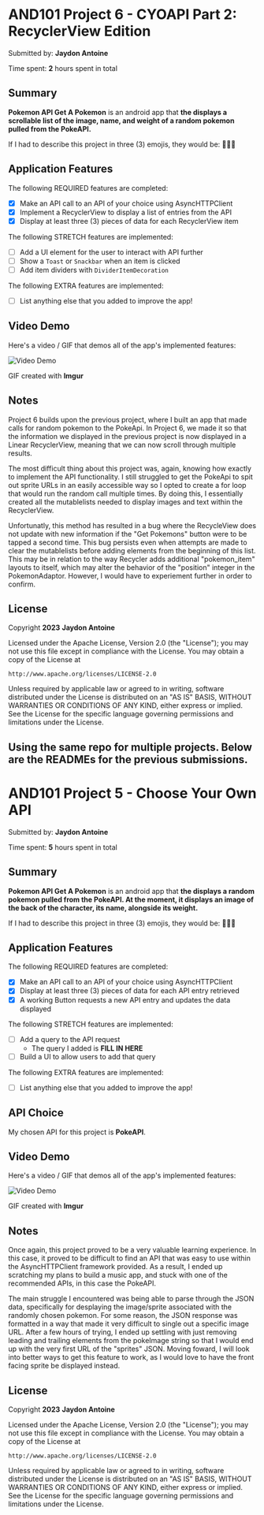 <!-- (This is a comment) INSTRUCTIONS: Go through this page and fill out any **bolded** entries with their correct values.-->

# AND101 Project 6 - CYOAPI Part 2: RecyclerView Edition

Submitted by: **Jaydon Antoine**

Time spent: **2** hours spent in total

## Summary

**Pokemon API Get A Pokemon** is an android app that **the displays a scrollable list of the image, name, and weight of a random pokemon pulled from the PokeAPI.**

If I had to describe this project in three (3) emojis, they would be: **📜🐉🦄**

## Application Features

<!-- (This is a comment) Please be sure to change the [ ] to [x] for any features you completed.  If a feature is not checked [x], you might miss the points for that item! -->

The following REQUIRED features are completed:

- [X] Make an API call to an API of your choice using AsyncHTTPClient
- [X] Implement a RecyclerView to display a list of entries from the API
- [X] Display at least three (3) pieces of data for each RecyclerView item

The following STRETCH features are implemented:

- [ ] Add a UI element for the user to interact with API further
- [ ] Show a `Toast` or `Snackbar` when an item is clicked
- [ ] Add item dividers with `DividerItemDecoration`

The following EXTRA features are implemented:

- [ ] List anything else that you added to improve the app!

## Video Demo

Here's a video / GIF that demos all of the app's implemented features:

<img src='https://i.imgur.com/eOzC9r1.gif' title='Video Demo' width='' alt='Video Demo' />

GIF created with **Imgur**

<!-- Recommended tools:
- [Kap](https://getkap.co/) for macOS
- [ScreenToGif](https://www.screentogif.com/) for Windows
- [peek](https://github.com/phw/peek) for Linux. -->

## Notes

Project 6 builds upon the previous project, where I built an app that made calls for random pokemon to the PokeApi. In Project 6, we made it so that the information we displayed in the previous project is now displayed in a Linear RecyclerView, meaning that we can now scroll through multiple results.

The most difficult thing about this project was, again, knowing how exactly to implement the API functionality. I still struggled to get the PokeApi to spit out sprite URLs in an easily accessible way so I opted to create a for loop that would run the random call multiple times. By doing this, I essentially created all the mutablelists needed to display images and text within the RecyclerView. 

Unfortunatly, this method has resulted in a bug where the RecycleView does not update with new information if the "Get Pokemons" button were to be tapped a second time. This bug persists even when attempts are made to clear the mutablelists before adding elements from the beginning of this list. This may be in relation to the way Recycler adds additional "pokemon_item" layouts to itself, which may alter the behavior of the "position" integer in the PokemonAdaptor. However, I would have to experiement further in order to confirm. 

## License

Copyright **2023** **Jaydon Antoine**

Licensed under the Apache License, Version 2.0 (the "License");
you may not use this file except in compliance with the License.
You may obtain a copy of the License at

    http://www.apache.org/licenses/LICENSE-2.0

Unless required by applicable law or agreed to in writing, software
distributed under the License is distributed on an "AS IS" BASIS,
WITHOUT WARRANTIES OR CONDITIONS OF ANY KIND, either express or implied.
See the License for the specific language governing permissions and
limitations under the License.



## Using the same repo for multiple projects. Below are the READMEs for the previous submissions. 




<!-- (This is a comment) INSTRUCTIONS: Go through this page and fill out any **bolded** entries with their correct values.-->

# AND101 Project 5 - Choose Your Own API

Submitted by: **Jaydon Antoine**

Time spent: **5** hours spent in total

## Summary

**Pokemon API Get A Pokemon** is an android app that **the displays a random pokemon pulled from the PokeAPI. At the moment, it displays an image of the back of the character, its name, alongside its weight.**

If I had to describe this project in three (3) emojis, they would be: **🐉🐳🦄**

## Application Features

<!-- (This is a comment) Please be sure to change the [ ] to [x] for any features you completed.  If a feature is not checked [x], you might miss the points for that item! -->

The following REQUIRED features are completed:

- [X] Make an API call to an API of your choice using AsyncHTTPClient
- [X] Display at least three (3) pieces of data for each API entry retrieved
- [X] A working Button requests a new API entry and updates the data displayed

The following STRETCH features are implemented:

- [ ] Add a query to the API request
  - The query I added is **FILL IN HERE**
- [ ] Build a UI to allow users to add that query

The following EXTRA features are implemented:

- [ ] List anything else that you added to improve the app!

## API Choice

My chosen API for this project is **PokeAPI**.

## Video Demo

Here's a video / GIF that demos all of the app's implemented features:

<img src='https://i.imgur.com/RsBljsP.gif' title='Video Demo' width='' alt='Video Demo' />

GIF created with **Imgur**

<!-- Recommended tools:
- [Kap](https://getkap.co/) for macOS
- [ScreenToGif](https://www.screentogif.com/) for Windows
- [peek](https://github.com/phw/peek) for Linux. -->

## Notes

Once again, this project proved to be a very valuable learning experience. In this case, it proved to be difficult to find an API that was easy to use within the AsyncHTTPClient framework provided. 
As a result, I ended up scratching my plans to build a music app, and stuck with one of the recommended APIs, in this case the PokeAPI. 

The main struggle I encountered was being able to parse through the JSON data, specifically for desplaying the image/sprite associated with the randomly chosen pokemon. For some reason, 
the JSON response was formatted in a way that made it very difficult to single out a specific image URL. After a few hours of trying, I ended up settling with just removing leading and trailing 
elements from the pokeImage string so that I would end up with the very first URL of the "sprites" JSON. Moving foward, I will look into better ways to get this feature to work, as I would love 
to have the front facing sprite be displayed instead. 

## License

Copyright **2023** **Jaydon Antoine**

Licensed under the Apache License, Version 2.0 (the "License");
you may not use this file except in compliance with the License.
You may obtain a copy of the License at

    http://www.apache.org/licenses/LICENSE-2.0

Unless required by applicable law or agreed to in writing, software
distributed under the License is distributed on an "AS IS" BASIS,
WITHOUT WARRANTIES OR CONDITIONS OF ANY KIND, either express or implied.
See the License for the specific language governing permissions and
limitations under the License.
